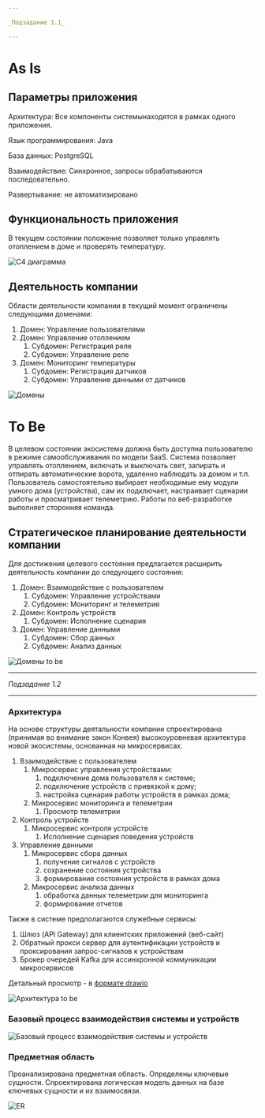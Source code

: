 ```yaml
---

_Подзадание 1.1_

---
```


# As Is

## Параметры приложения

Архитектура: Все компоненты системынаходятся в рамках одного приложения.

Язык программирования: Java

База данных: PostgreSQL

Взаимодействие: Синхронное, запросы обрабатываются последовательно.

Развертывание: не автоматизировано

## Функциональность приложения

В текущем состоянии положение позволяет только управлять отоплением в доме и проверять температуру.

![C4 диаграмма](./arch/context_as_is.png)

## Деятельность компании

Области деятельности компании в текущий момент ограничены следующими доменами:

1. Домен: Управление пользователями
2. Домен: Управление отоплением
    1. Субдомен: Регистрация реле
    2. Субдомен: Управление реле
3. Домен: Мониторинг температуры
    1. Субдомен: Регистрация датчиков
    2. Субдомен: Управление данными от датчиков

![Домены](./arch/domains_as_is.png)

# To Be

В целевом состоянии экосистема должна быть доступна пользователю в режиме самообслуживания по модели SaaS.
Система позволяет управлять отоплением, включать и выключать свет, запирать и отпирать автоматические ворота, удаленно
наблюдать за домом и т.п.
Пользователь самостоятельно выбирает необходимые ему модули умного дома (устройства), сам их подключает, настраивает
сценарии работы и просматривает телеметрию.
Работы по веб-разработке выполняет сторонняя команда.

## Стратегическое планирование деятельности компании

Для достижения целевого состояния предлагается расширить деятельность компании до следующего состояния:

1. Домен: Взаимодействие с пользователем
    1. Субдомен: Управление устройствами
    2. Субдомен: Мониторинг и телеметрия
2. Домен: Контроль устройств
    1. Субдомен: Исполнение сценария
3. Домен: Управление данными
    1. Субдомен: Сбор данных
    2. Субдомен: Анализ данных

![Домены to be](./arch/domains_to_be.png)

---

_Подзадание 1.2_

---

### Архитектура

На основе структуры деятальности компании спроектирована (принимая во внимание закон Конвея) высокоуровневая 
архитектура новой экосистемы, основанная на микросервисах.

1. Взаимодействие с пользователем
   1. Микросервис управления устройствами: 
      1. подключение дома пользователя к системе;
      2. подключение устройств с привязкой к дому;
      3. настройка сценария работы устройств в рамках дома;
   2. Микросервис мониторинга и телеметрии
      1. Просмотр телеметрии
2. Контроль устройств
   1. Микросервис контроля устройств
      1. Исполнение сценария поведения устройств
3. Управление данными
    1. Микросервис сбора данных
        1. получение сигналов с устройств
        2. сохранение состояния устройства
        3. формирование состояния устройств в рамках дома
    2. Микросервис анализа данных
        1. обработка данных телеметрии для мониторинга
        2. формирование отчетов

Также в системе предполагаются служебные сервисы:
1. Шлюз (API Gateway) для клиентских приложений (веб-сайт)
2. Обратный прокси сервер для аутентификации устройств и проксирования запрос-сигналов к устройствам
3. Брокер очередей Kafka для ассинхронной коммуникации микросервисов

Детальный просмотр - в [формате drawio](./arch/context_to_be.drawio)

![Архитектура to be](./arch/context_to_be.drawio.png)

### Базовый процесс взаимодействия системы и устройств

![Базовый процесс взаимодействия системы и устройств](./arch/main_flow_to_be.png)

### Предметная область

Проанализирована предметная область. Определены ключевые сущности.
Спроектирована логическая модель данных на базе ключевых сущности и их взаимосвязи.

![ER](./arch/er.png)
